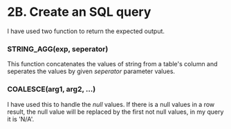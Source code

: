 # 2B. Create an SQL query

I have used two function to return the expected output.

### STRING_AGG(exp, seperator)

This function concatenates the values of string from a table's column and seperates the values by given _seperator_ parameter values.

### COALESCE(arg1, arg2, ...)

I have used this to handle the _null_ values. If there is a null values in a row result, the null value will be replaced by the first not null values, in my query it is 'N/A'.
